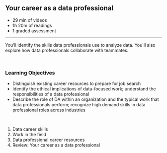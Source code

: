## Your career as a data professional

- 29 min of videos
- 1h 20m of readings
- 1 graded assessment

<hr>

You’ll identify the skills data professionals use to analyze data. You'll also explore how data professionals collaborate with teammates.

<br>

### Learning Objectives

- Distinguish existing career resources to prepare for job search
- Identify the ethical implications of data-focused work; understand the responsibilities of a data professional
- Describe the role of DA within an organization and the typical work that data professionals perform; recognize high demand skills in data professional roles across industries

<br>

1. Data career skills
2. Work in the field
3. Data professional career resources
4. Review: Your career as a data professional

